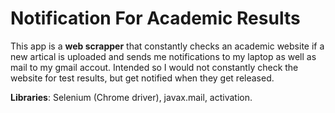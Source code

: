 # Notification For Academic Results
This app is a **web scrapper** that constantly checks an academic website if a new artical is uploaded and sends me notifications to my laptop as well as mail to my gmail accout. Intended so I would not constantly check the website for test results, but get notified when they get released.

**Libraries**: Selenium (Chrome driver), javax.mail, activation. 
